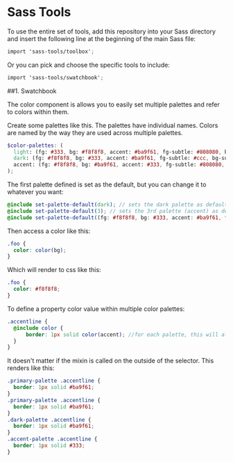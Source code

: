 # Sass Tools

To use the entire set of tools, add this repository into your Sass directory and insert the following line at the beginning of the main Sass file:

```scss
import 'sass-tools/toolbox';
```

Or you can pick and choose the specific tools to include:

```scss
import 'sass-tools/swatchbook';
```

##1. Swatchbook

The color component is allows you to easily set multiple palettes and refer to colors within them.

Create some palettes like this. The palettes have individual names. Colors are named by the way they are used across multiple palettes.

```scss
$color-palettes: (
  light: (fg: #333, bg: #f8f8f8, accent: #ba9f61, fg-subtle: #808080, bg-subtle: #e5e5e5),
  dark: (fg: #f8f8f8, bg: #333, accent: #ba9f61, fg-subtle: #ccc, bg-subtle: #808080 ),
  accent: (fg: #f8f8f8, bg: #ba9f61, accent: #333, fg-subtle: #808080, bg-subtle: #ccc),
);
```

The first palette defined is set as the default, but you can change it to whatever you want:

```scss
@include set-palette-default(dark); // sets the dark palette as default
@include set-palette-default(3); // sets the 3rd palette (accent) as default
@include set-palette-default((fg: #f8f8f8, bg: #333, accent: #ba9f61, fg-subtle: #ccc, bg-subtle: #808080 )); //sets the map of colors provided as the default palette
```

Then access a color like this:
```scss
.foo {
  color: color(bg);
}
```

Which will render to css like this:
```css
.foo {
  color: #f8f8f8;
}
```

To define a property color value within multiple color palettes:
```scss
.accentline {
  @include color {
      border: 1px solid color(accent); //for each palette, this will always be the accent color
  }
}
```

It doesn't matter if the mixin is called on the outside of the selector. This renders like this:
```css
.primary-palette .accentline {
  border: 1px solid #ba9f61;
}
.primary-palette .accentline {
  border: 1px solid #ba9f61;
}
.dark-palette .accentline {
  border: 1px solid #ba9f61;
}
.accent-palette .accentline {
  border: 1px solid #333;
}
```

